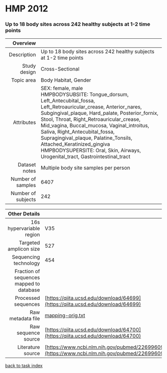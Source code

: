 # HMP 2012
### Up to 18 body sites across 242 healthy subjects at 1-2 time points

| Overview | |
| -------------: |-------------|
| Description      | Up to 18 body sites across 242 healthy subjects at 1-2 time points |
| Study design | Cross-Sectional |
| Topic area | Body Habitat, Gender|
| Attributes | SEX: female, male<br/> HMPBODYSUBSITE: Tongue_dorsum, Left_Antecubital_fossa, Left_Retroauricular_crease, Anterior_nares, Subgingival_plaque, Hard_palate, Posterior_fornix, Stool, Throat, Right_Retroauricular_crease, Mid_vagina, Buccal_mucosa, Vaginal_introitus, Saliva, Right_Antecubital_fossa, Supragingival_plaque, Palatine_Tonsils, Attached_Keratinized_gingiva<br/> HMPBODYSUPERSITE: Oral, Skin, Airways, Urogenital_tract, Gastrointestinal_tract|
| Dataset notes | Multiple body site samples per person|
| Number of samples | 6407|
| Number of subjects | 242|


| Other Details |  |
| -------------: |-------------|
| 16s hypervariable region | V35 |
| Targeted amplicon size | 527 |
| Sequencing technology | 454 |
| Fraction of sequences mapped to database |  |
| Processed sequences | [https://qiita.ucsd.edu/download/64699](https://qiita.ucsd.edu/download/64699) |
| Raw metadata file | [mapping-orig.txt](../../blob/master/datasets/hmp/mapping-orig.txt) |
| Raw sequence source | [https://qiita.ucsd.edu/download/64700](https://qiita.ucsd.edu/download/64700) |
| Literature source | [https://www.ncbi.nlm.nih.gov/pubmed/22699609](https://www.ncbi.nlm.nih.gov/pubmed/22699609) |

[back to task index](../README.md)